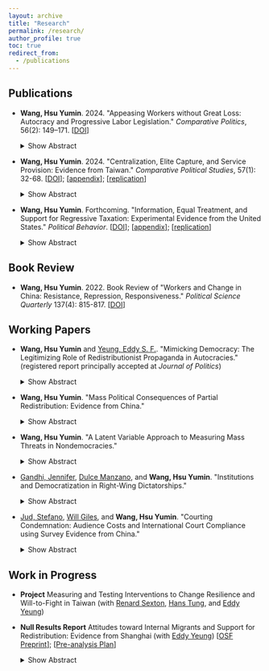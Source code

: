 ```yaml
---
layout: archive
title: "Research"
permalink: /research/
author_profile: true
toc: true
redirect_from:
  - /publications
---
```


## Publications

* **Wang, Hsu Yumin**. 2024. "Appeasing Workers without Great Loss: Autocracy and Progressive Labor Legislation." _Comparative Politics_, 56(2): 149–171. [[DOI](https://doi.org/10.5129/001041523X16869185707673)]

    <details>
      <summary>Show Abstract</summary>

      Under what conditions do dictators enact pro-worker legislation? Conventional wisdom suggests that heightened mass discontent motivates dictators to make policy concessions to defuse revolutionary threats. However, a more protective labor law may decrease elites’ economic benefits - and thus loyalty to the regime. I argue that limited judicial independence helps dictators control the distributional outcomes of the law and therefore better respond to the twin challenges magnified by labor reforms. To test this argument, I conduct a cross-national analysis of sixty-eight autocracies from 1970 to 2008. I then examine an illustrative case - China’s 2008 Labor Contract Law - to illuminate how a non-independent judiciary gives autocrats more leeway to balance the interests of elites and the masses. This article contributes to our understanding of authoritarian survival strategies amid distributive tensions.
    </details>
    

* **Wang, Hsu Yumin**. 2024. "Centralization, Elite Capture, and Service Provision: Evidence from Taiwan." _Comparative Political Studies_, 57(1): 32-68.
  [[DOI](https://doi.org/10.1177/00104140231169023)]; [[appendix](https://journals.sagepub.com/doi/suppl/10.1177/00104140231169023/suppl_file/sj-pdf-1-cps-10.1177_00104140231169023.pdf)]; [[replication](https://doi.org/10.7910/DVN/GMUOFI)]


    <details>
      <summary>Show Abstract</summary>

      Much recent work has debated the effect of decentralization on service provision, its underlying mechanisms, and the tradeoff between responsiveness and elite capture. This study contributes to that debate by investigating a rare partial rollout of institutional change that reversed administrative, fiscal, and political decentralization in Taiwan. Utilizing a difference-in-differences design, I find that centralization decreases public goods provision and that such a negative effect is stronger and more robust on those public goods that involve greater local government activity. Additional evidence related to mechanisms suggests that the loss of proximity and accountability in service delivery after centralization can be critical. The effect heterogeneity results do not constitute strong evidence that centralization significantly improves service provision in areas with higher levels of local elite capture. These findings highlight the importance of decentralization's responsiveness advantages in improving local service provision and advance the policy debate on local institutional choice.
    </details>


* **Wang, Hsu Yumin**. Forthcoming. "Information, Equal Treatment, and Support for Regressive Taxation: Experimental Evidence from the United States." _Political Behavior_. [[DOI](https://doi.org/10.1007/s11109-023-09886-7)]; [[appendix](https://static-content.springer.com/esm/art%3A10.1007%2Fs11109-023-09886-7/MediaObjects/11109_2023_9886_MOESM1_ESM.pdf)]; [[replication](https://dataverse.harvard.edu/dataset.xhtml?persistentId=doi:10.7910/DVN/QL0KJN)]

    <details>
      <summary>Show Abstract</summary>

      Regressive taxation has increasingly played an important role in financing public programs, but current scholarship remains largely silent on the conditions under which people would support such financing strategies. This paper fills this gap by focusing on the United States, where sales taxes account for nearly one-third of state government revenue, and where sales tax ballot measures have received majority support. This paper utilizes an online survey experiment to examine two potential sources of public support for a sales tax increase: equal treatment beliefs (i.e., that all should pay the same tax rate) and a lack of public awareness of the distributive consequences of sales taxes. I find that exposure to information about sales taxes' distributive consequences significantly reduced respondents' support for a sales tax increase, but that equal treatment beliefs had no significant effect on such support. Additional analyses suggest that other-regarding motivations are a plausible mechanism underlying the effects of information provision. These findings shed light on how misperceptions of tax burdens shape support for regressive taxation and have broad implications for the role of fairness beliefs in the formation of tax policy preferences.
    </details>


## Book Review

* **Wang, Hsu Yumin**. 2022. Book Review of "Workers and Change in China: Resistance, Repression, Responsiveness." _Political Science Quarterly_ 137(4): 815-817. [[DOI](https://onlinelibrary.wiley.com/doi/10.1002/polq.13415)]

## Working Papers

* **Wang, Hsu Yumin** and [Yeung, Eddy S. F.](https://eddy-yeung.github.io/). "Mimicking Democracy: The Legitimizing Role of Redistributionist Propaganda in Autocracies." (registered report principally accepted at _Journal of Politics_)

    <details>
      <summary>Show Abstract</summary>

      Autocrats often produce and disseminate propaganda to boast about their redistributive efforts. Why is such propaganda so prevalent in autocracies? We propose a novel explanation to account for this phenomenon: redistributionist propaganda helps autocrats create and consolidate a façade of democracy. Our argument is premised on nuanced understandings of democracy among the masses: many citizens do not hold a strict, procedural view of democracy; instead, they often understand democracy through the lens of social equity. Taking advantage of such nuanced understandings of democracy, autocrats can then deploy redistributionist propaganda to manipulate public opinion on how "equity-promoting" - and therefore how "democracy-promoting" - the regime is. To evaluate our argument, we first demonstrate with extensive cross-national survey data that perceived social equity strongly predicts perceived democratic legitimacy among the mass public. We then probe the causal impact of redistributionist propaganda by using an original survey experiment that exploits real-world propaganda material in China, where redistributionist propaganda is widespread under President Xi. This registered report outlines our argument and preregisters our hypotheses, estimation strategies, and inferential rules for the survey experiment. We also discuss the contributions and implications of our study.
    </details>


* **Wang, Hsu Yumin**. "Mass Political Consequences of Partial Redistribution: Evidence from China."

    <details>
      <summary>Show Abstract</summary>

      It is widely believed that autocratic rulers can contain mass discontent and garner political support by introducing progressive redistributive programs. However, this received wisdom overlooks the reality that many of the programs are partially fulfilled and may not meet popular expectations. What is the effect of partially fulfilled redistribution (PFR, hereafter) on regime support? This paper answers this question by focusing on China's 2008 Labor Contract Law, whose policy promises are often compromised in the process of judicial enforcement. I argue that the effect of PFR can be decomposed into two components: backlash against unfulfilled expectations and gains over status quo. Using a pre-registered online survey experiment, I offer, to my knowledge, the first experimental test on the effect of PFR. The findings indicate that, for rulers, PFR does not significantly decrease regime support when compared to inaction on grievances. Further analysis suggests that PFR, if it contiunes to delivers benefits, may mitigate the backlash resulting from unmet expectations, leading to more mixed and ambivalent attitudes towards the regime among the public. This study contributes to our understanding of the dynamics of authoritarian control and the mass political effects of redistribution.
    </details>


* **Wang, Hsu Yumin**. "A Latent Variable Approach to Measuring Mass Threats in Nondemocracies."

    <details>
      <summary>Show Abstract</summary>

      Students of comparative politics have long recognized mass threats as a key driver of regime change and a variety of political outcomes of authoritarian politics. However, the existing literature to date is divided over how to measure it properly in cross-national research. To measure mass threats, while some prior studies rely on measures related to economic grievances, others emphasize the aspect of organizational capacity of mass mobilization. Moreover, substantial data missingness remains a common problem of the existing measures of mass threats. In this paper, I propose a more comprehensive, latent measure of mass threats in non-democracies that seeks to bridge the divide. Utilizing a Bayesian dynamic latent variable approach, the model synthesizes information on manifest indicators from the two facets, generating time-series cross-sectional data of mass threats covering 122 authoritarian countries from 1960 to 2018. I conduct several checks to demonstrate the validity of the new measure and use it to replicate Svolik’s (2013) central results of the inverted U-shaped relationship between mass threats and military intervention.
      </details>



* [Gandhi, Jennifer](https://www.jennifergandhi.com/), [Dulce Manzano](http://webs.ucm.es/info/socio6ed/main/Fichas%20personal/DulceManzano/DulceManzano.htm), and **Wang, Hsu Yumin**. "Institutions and Democratization in Right-Wing Dictatorships."

    <details>
      <summary>Show Abstract</summary>

      How does the ideology and institutional organization of authoritarian regimes affect processes of democratization? Class-based analyses of democratic transitions focus on how the poor mobilize against the rich to press for democratization under right-wing authoritarian regimes (Boix 2003, Acemoglu and Robinson 2006). While these models do much to further our understanding of democratization, they neither empirically verify the uniqueness of their claims for right-wing regimes nor take into account the role of institutions in dictatorships. In this paper, dictatorial institutions are brought to the fore in explaining patterns of regime transitions. Our theory establishes that the effect of these institutions will be conditional on the ideology of the regime. Faced with a high revolutionary threat posed by the poor, right-wing dictatorships endowed with political institutions (political parties and legislature) that enable lower-income sectors to secure redistributive policies are less likely to democratize (and more likely to survive). These institutions serve to maintain redistributive transfers even when the revolutionary threat of the poor diminishes. We provide evidence of these claims using original data on the ideological orientation of all dictatorships during the 1960-2008 period.
    </details>



* [Jud, Stefano](http://stefanojud.com/), [Will Giles](https://www.linkedin.com/in/will-giles-83a51362), and **Wang, Hsu Yumin**. "Courting Condemnation: Audience Costs and International Court Compliance using Survey Evidence from China."

    <details>
      <summary>Show Abstract</summary>

      Are international courts effective in changing state behavior and fostering international cooperation? Conventional wisdom suggests that international courts can promote cooperation since governments suffer domestic audience costs from non-compliance. Despite the possibility of audience costs, there are still many governments refusing to comply with decisions of international courts. We argue that this is because unfavorable rulings can spark domestic backlash among citizens against international courts. As a result, non-compliance should increase domestic support, especially amongst highly-nationalistic individuals. We tested the argument using a conjoint survey experiment in China where we exposed respondents to a hypothetical case where the International Court of Justice (ICJ) issued an unfavorable ruling against China. We find that citizens prefer that the Chinese government does not comply with the ruling and these preferences are significantly stronger among individuals with strong nationalist sentiment. The results of our experiment highlight that, contrary to previous literature, international courts may not always induce international cooperation.
    </details>



## Work in Progress

* **Project** Measuring and Testing Interventions to Change Resilience and Will-to-Fight in Taiwan (with [Renard Sexton](https://renardsexton.com/), [Hans Tung](https://homepage.ntu.edu.tw/~hanstung/Home.html), and [Eddy Yeung](https://eddy-yeung.github.io/))

* **Null Results Report** Attitudes toward Internal Migrants and Support for Redistribution: Evidence from Shanghai (with [Eddy Yeung](https://eddy-yeung.github.io/))
  [[OSF Preprint](https://osf.io/eymhu/)]; [[Pre-analysis Plan](https://osf.io/fg2d6)]

    <details>
      <summary>Show Abstract</summary>

      Three mechanisms by which anti-migrant attitudes affect redistribution support are known in the current literature: fiscal burden, welfare chauvinism, and labor market competition. Leveraging the unique context of Shanghai—where internal migrants are often unwelcomed by the locals and where the hukou system is particularly exclusionary in China—we explore how well these existing theories explain the relationship between anti-migrant attitudes and redistribution support among local Shanghainese. We designed a survey experiment that randomly exposed Shanghainese respondents to a prime about (1) fiscal pressure from rural migrants, (2) cultural differences between Shanghainese and rural migrants, or (3) labor market competition threat from rural migrants. Another randomized subset of respondents received a frame about the decreasingly exclusionary nature of Shanghai's hukou system. Respondents across all treatment groups reported statistically insignificant differences in their redistribution support, compared to the baseline attitudes in the pure control group.
    </details>


